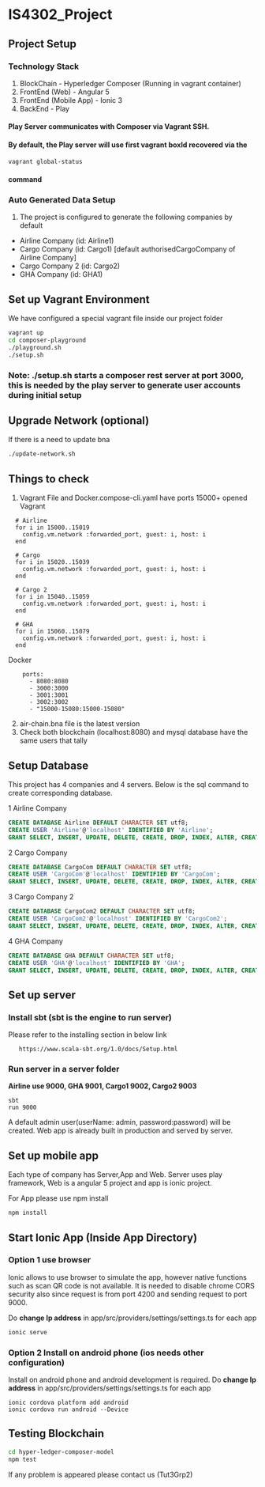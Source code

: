 # IS4302_Project


## Project Setup

### Technology Stack
1. BlockChain - Hyperledger Composer (Running in vagrant container)
2. FrontEnd (Web) - Angular 5
3. FrontEnd (Mobile App) - Ionic 3
4. BackEnd - Play

#### Play Server communicates with Composer via Vagrant SSH.
#### By default, the Play server will use first vagrant boxId recovered via the 
``` bash
vagrant global-status
```
#### command

### Auto Generated Data Setup
1. The project is configured to generate the following companies by default
- Airline Company (id: Airline1)
- Cargo Company (id: Cargo1) [default authorisedCargoCompany of Airline Company]
- Cargo Company 2 (id: Cargo2)
- GHA Company (id: GHA1)

## Set up Vagrant Environment
We have configured a special vagrant file inside our project folder

```bash
vagrant up
cd composer-playground
./playground.sh
./setup.sh
```

### Note: ./setup.sh starts a composer rest server at port 3000, this is needed by the play server to generate user accounts during initial setup

## Upgrade Network (optional)
If there is a need to update bna

```bash
./update-network.sh
```

## Things to check
1. Vagrant File and Docker.compose-cli.yaml have ports 15000+ opened
Vagrant
```
  # Airline
  for i in 15000..15019
    config.vm.network :forwarded_port, guest: i, host: i
  end

  # Cargo
  for i in 15020..15039
    config.vm.network :forwarded_port, guest: i, host: i
  end

  # Cargo 2
  for i in 15040..15059
    config.vm.network :forwarded_port, guest: i, host: i
  end

  # GHA
  for i in 15060..15079
    config.vm.network :forwarded_port, guest: i, host: i
  end
```

Docker
```
    ports:
      - 8080:8080
      - 3000:3000
      - 3001:3001
      - 3002:3002
      - "15000-15080:15000-15080"
```
2. air-chain.bna file is the latest version
3. Check both blockchain (localhost:8080) and mysql database have the same users that tally



## Setup Database
This project has 4 companies and 4 servers. Below is the sql command to create corresponding database.

1 Airline Company
```sql
CREATE DATABASE Airline DEFAULT CHARACTER SET utf8;
CREATE USER 'Airline'@'localhost' IDENTIFIED BY 'Airline';
GRANT SELECT, INSERT, UPDATE, DELETE, CREATE, DROP, INDEX, ALTER, CREATE TEMPORARY TABLES, LOCK TABLES, REFERENCES ON Airline.* TO 'Airline'@'localhost';
```

2 Cargo Company
```sql
CREATE DATABASE CargoCom DEFAULT CHARACTER SET utf8;
CREATE USER 'CargoCom'@'localhost' IDENTIFIED BY 'CargoCom';
GRANT SELECT, INSERT, UPDATE, DELETE, CREATE, DROP, INDEX, ALTER, CREATE TEMPORARY TABLES, LOCK TABLES, REFERENCES ON CargoCom.* TO 'CargoCom'@'localhost';
```

3 Cargo Company 2
```sql
CREATE DATABASE CargoCom2 DEFAULT CHARACTER SET utf8;
CREATE USER 'CargoCom2'@'localhost' IDENTIFIED BY 'CargoCom2';
GRANT SELECT, INSERT, UPDATE, DELETE, CREATE, DROP, INDEX, ALTER, CREATE TEMPORARY TABLES, LOCK TABLES, REFERENCES ON CargoCom2.* TO 'CargoCom2'@'localhost';
```

4 GHA Company
```sql
CREATE DATABASE GHA DEFAULT CHARACTER SET utf8;
CREATE USER 'GHA'@'localhost' IDENTIFIED BY 'GHA';
GRANT SELECT, INSERT, UPDATE, DELETE, CREATE, DROP, INDEX, ALTER, CREATE TEMPORARY TABLES, LOCK TABLES, REFERENCES ON GHA.* TO 'GHA'@'localhost';
```
## Set up server

### Install sbt (sbt is the engine to run server)
Please refer to the installing section in below link
       
       https://www.scala-sbt.org/1.0/docs/Setup.html

### Run server in a server folder

**Airline use 9000, GHA 9001, Cargo1 9002, Cargo2 9003**
    
    sbt
    run 9000
    
A default admin user(userName: admin, password:password) will be created.
Web app is already built in production and served by server.

## Set up mobile app
Each type of company has Server,App and Web. Server uses play framework, Web is a angular 5 project and app is ionic project.

For App please use npm install

```bash
npm install
```

## Start Ionic App (Inside App Directory)

### Option 1 use browser
Ionic allows to use browser to simulate the app, however native functions such as scan QR code is not available.
It is needed to disable chrome CORS security also since request is from port 4200 and sending request to port 9000.

Do **change Ip address** in app/src/providers/settings/settings.ts for each app
```bash
ionic serve
```

### Option 2 Install on android phone (ios needs other configuration)
Install on android phone and android development is required.
Do **change Ip address** in app/src/providers/settings/settings.ts for each app

    
    ionic cordova platform add android
    ionic cordova run android --Device


## Testing Blockchain
```bash
cd hyper-ledger-composer-model
npm test
```

If any problem is appeared please contact us (Tut3Grp2)